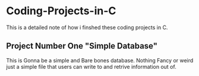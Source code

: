 # Coding-Projects-in-C
This is a detailed note of how i finshed these coding projects in C.

## Project Number One "Simple Database"
This is Gonna be a simple and Bare bones database. Nothing Fancy or weird just a simple file that users can write to and retrive information out of.

